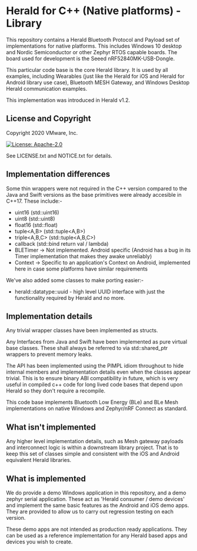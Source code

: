 # Herald for C++ (Native platforms) - Library

This repository contains a Herald Bluetooth Protocol and Payload
set of implementations for native platforms. This includes
Windows 10 desktop and Nordic Semiconductor or other Zephyr RTOS
capable boards. The board used for development is the
Seeed nRF52840MK-USB-Dongle.

This particular code base is the core Herald library. It is
used by all examples, including Wearables (just like the Herald for
iOS and Herald for Android library use case), Bluetooth MESH 
Gateway, and Windows Desktop Herald communication examples.

This implementation was introduced in Herald v1.2.

## License and Copyright

Copyright 2020 VMware, Inc.

[![License: Apache-2.0](https://img.shields.io/badge/License-Apache2.0-yellow.svg)](https://opensource.org/licenses/Apache-2.0)

See LICENSE.txt and NOTICE.txt for details.

## Implementation differences

Some thin wrappers were not required in the C++ version compared
to the Java and Swift versions as the base primitives were already
accesible in C++17. These include:-

- uint16 (std::uint16)
- uint8 (std::uint8)
- float16 (std::float)
- tuple<A,B> (std::tuple<A,B>)
- triple<A,B,C> (std::tuple<A,B,C>)
- callback (std::bind return val / lambda)
- BLETimer -> Not implemented. Android specific (Android has a bug in its Timer implementation that makes they awake unreliably)
- Context -> Specific to an application's Context on Android, implemented here in case some platforms have similar requirements

We've also added some classes to make porting easier:-

- herald::datatype::uuid - high level UUID interface with just the functionality required by Herald and no more.

## Implementation details

Any trivial wrapper classes have been implemented 
as structs.

Any Interfaces from Java and Swift have been implemented as
pure virtual base classes. These shall always be referred to via
std::shared_ptr wrappers to prevent memory leaks.

The API has been implemented using the PIMPL idiom throughout
to hide internal members and implementation details even when
the classes appear trivial. This is to ensure binary ABI compatibility
in future, which is very useful in compiled c++ code for long lived
code bases that depend upon Herald so they don't require a recompile.

This code base implements Bluetooth Low Energy (BLe) and BLe Mesh
implementations on native Windows and Zephyr/nRF Connect as standard.

## What isn't implemented

Any higher level implementation details, such as Mesh gateway payloads
and interconnect logic is within a downstream library project. That
is to keep this set of classes simple and consistent with the iOS
and Android equivalent Herald libraries.

## What is implemented

We do provide a demo Windows application in this repository, and a demo
zephyr serial application. These act as 'Herald consumer / demo devices'
and implement the same basic features as the Android and iOS demo apps.
They are provided to allow us to carry out regression testing on each
version. 

These demo apps are not intended as production ready applications. They
can be used as a reference implementation for any Herald based apps
and devices you wish to create.
